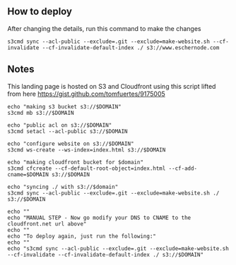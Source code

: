 

## How to deploy

After changing the details, run this command to make the changes


```s3cmd sync --acl-public --exclude=.git --exclude=make-website.sh --cf-invalidate --cf-invalidate-default-index ./ s3://www.eschernode.com```



## Notes
This landing page is hosted on S3 and Cloudfront using this script lifted from here https://gist.github.com/tomfuertes/9175005
```
echo "making s3 bucket s3://$DOMAIN"
s3cmd mb s3://$DOMAIN

echo "public acl on s3://$DOMAIN"
s3cmd setacl --acl-public s3://$DOMAIN

echo "configure website on s3://$DOMAIN"
s3cmd ws-create --ws-index=index.html s3://$DOMAIN

echo "making cloudfront bucket for $domain"
s3cmd cfcreate --cf-default-root-object=index.html --cf-add-cname=$DOMAIN s3://$DOMAIN

echo "syncing ./ with s3://$domain"
s3cmd sync --acl-public --exclude=.git --exclude=make-website.sh ./ s3://$DOMAIN

echo ""
echo "MANUAL STEP - Now go modify your DNS to CNAME to the cloudfront.net url above"
echo ""
echo "To deploy again, just run the following:"
echo ""
echo "s3cmd sync --acl-public --exclude=.git --exclude=make-website.sh --cf-invalidate --cf-invalidate-default-index ./ s3://$DOMAIN"
```
